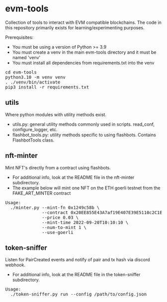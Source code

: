 # evm-tools

Collection of tools to interact with EVM compatible blockchains. The code in this repository primarily exists for learning/experimenting purposes.
<p>

Prerequisites:
 - You must be using a version of Python >= 3.9
 - You must create a venv in the main evm-tools directory and it must be named 'venv'
 - You must install all dependencies from requirements.txt into the venv

<pre>
cd evm-tools
python3.10 -m venv venv
. ./venv/bin/activate
pip3 install -r requirements.txt
</pre>

## utils 
Where python modules with utility methods exist. 
- utils.py: general utility methods commonly used in scripts. read_conf, configure_logger, etc.
- flashbot_tools.py: utility methods specific to using flashbots. Contains FlashbotTools class.

## nft-minter
Mint NFT's directly from a contract using flashbots.
 - For additional info, look at the README file in the nft-minter subdirectory.
 - The example below will mint one NFT on the ETH goerli testnet from the FAKE_ART_MINTER contract
<pre>
Usage:
  ./minter.py --mint-fn 0x1249c58b \
              --contract 0x20EE855E43A7af19E407E39E5110c2C1Ee41F64D \
              --price 0.03 \
              --mint-time 2022-09-20T10:10:10 \
              --num-to-mint 1 \
              --use-goerli
</pre>

## token-sniffer
Listen for PairCreated events and notify of pair and tx hash via discord webhook.
- For additional info, look at the README file in the token-sniffer subdirectory.
<pre>
Usage: 
  ./token-sniffer.py run --config /path/to/config.json
</pre>
